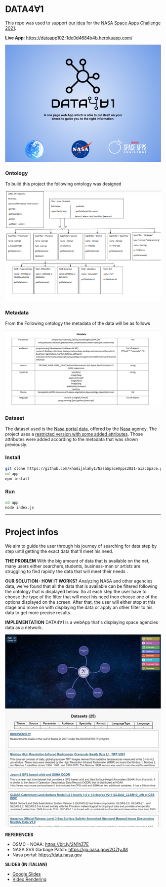 # DATA4∀1
This repo was used to support [our idea](https://2021.spaceappschallenge.org/challenges/statements/ontologies-and-interactive-network-visualizations/teams/aiacspace) for the [NASA Space Apps Challenge 2021](https://2021.spaceappschallenge.org/).

**Live App**: https://dataapp102-1de0d4684b4b.herokuapp.com/

![Logo](./assets/images/header-img.png)

### Ontology
To build this project the following ontology was designed

![ontology](./assets/images/ontology.PNG)

### Metadata
From the Following ontology the metadata of the data will be as follows

![metadata](./assets/images/metadata.PNG)


### Dataset
The dataset used is the [Nasa portal data](https://data.nasa.gov/data.json), offered by the [Nasa](https://www.noaa.gov/) agency. The project uses a [restricted version with some added attributes](https://firebasestorage.googleapis.com/v0/b/speedlearning-fbd64.appspot.com/o/30-datasets-1.json?alt=media&token=0312d16d-22ad-4387-b817-21cc73669aac). Those attributes were added according to the metadata that was shown previously.

### Install
```bash
git clone https://github.com/khadijalahy1/NasaSpaceApps2021-aiacSpace.git
cd app
npm install 
```

### Run
```bash
cd app
node index.js
```



-------------------------------------------------------------------

# Project infos
We aim to guide the user through his journey of searching for data step by step until getting the exact data that'll meet his need.


**THE PROBLEM**
With the big amount of data that is available on the net, many users either searchers,students, business-man or artists are struggling to find rapidly the data that will meet their needs .


**OUR SOLUTION : HOW IT WORKS?**
Analyzing NASA and other agencies data, we've found that all the data that is available can be filtered following the ontology that is displayed below. So at each step the user have to choose the type of the filter that will meet his need then choose one of the options  displayed on the screen. After that, the user will either stop at this stage and move on with displaying the data or apply an other filter to his data to get more precise results.


**IMPLEMENTATION**
DATA4∀1 is a webApp that's displaying space agencies data as a network.

![Target coasts](./assets/images/demo.PNG)
![Target coasts1](./assets/images/browse-page.jpeg)



**REFERENCES**
- OSMC - NOAA: https://bit.ly/2N1hZ7E
- NASA SVS Garbage Patch: https://go.nasa.gov/2O7tyJM 
- Nasa portal: https://data.nasa.gov



**SLIDES (IN ITALIAN)**
- [Google Slides](https://docs.google.com/presentation/d/1xGzQmBT6G2UO9qItEUL0zC4gaOrn_qi31d9xkonL3ms/edit#slide=id.gf5887f1cc4_3_2070)
- [Video Rendering](./assets/video/rendering.mp4)

